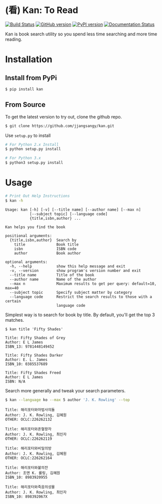 (看) Kan: To Read
==================
[![Build Status](https://travis-ci.org/jjangsangy/kan.svg?branch=master)](https://travis-ci.org/jjangsangy/kan) [![GitHub version](https://badge.fury.io/gh/jjangsangy%2Fkan.svg)](http://badge.fury.io/gh/jjangsangy%2Fkan) [![PyPI version](https://badge.fury.io/py/kan.svg)](http://badge.fury.io/py/kan) [![Documentation Status](https://readthedocs.org/projects/kan/badge/?version=latest)](https://readthedocs.org/projects/kan/?badge=latest)


Kan is book search utility so you spend less time searching and more time reading.

# Installation

## Install from PyPi

```sh
$ pip install kan
```

## From Source

To get the latest version to try out, clone the github repo.
```sh
$ git clone https://github.com/jjangsangy/kan.git
```

Use `setup.py` to install
```sh
# For Python 2.x Install
$ python setup.py install

# For Python 3.x
$ python3 setup.py install
```

# Usage

```sh
# Print Out Help Instructions
$ kan -h
```

```
Usage: kan [-h] [-v] [--title name] [--author name] [--max n]
           [--subject topic] [--language code]
           {title,isbn,author} ...

Kan helps you find the book

positional arguments:
  {title,isbn,author}  Search by
    title              Book title
    isbn               ISBN code
    author             Book author

optional arguments:
  -h, --help           show this help message and exit
  -v, --version        show program's version number and exit
  --title name         Title of the book
  --author name        Name of the author
  --max n              Maximum results to get per query: default=10, max=40
  --subject topic      Specify subject matter by category
  --language code      Restrict the search results to those with a certain
                       language code
```

Simplest way is to search for book by title. By default, you'll get the top 3 matches.

```
$ kan title 'Fifty Shades'
```

```
Title: Fifty Shades of Grey
Author: E L James
ISBN_13: 9781448149452

Title: Fifty Shades Darker
Author: E. L. James
ISBN_10: 0385537689

Title: Fifty Shades Freed
Author: E L James
ISBN: N/A
```

Search more generally and tweak your search parameters.

```sh
$ kan --language ko --max 5 author 'J. K. Rowling' --top
```
```
Title: 해리포터와마법사의돌
Author: J. K. Rowling, 김혜원
OTHER: OCLC:226262132

Title: 해리포터와혼혈왕자
Author: J. K. Rowling, 최인자
OTHER: OCLC:226262119

Title: 해리포터와비밀의방
Author: J. K. Rowling, 김혜원
OTHER: OCLC:226262164

Title: 해리포터와불의잔
Author: 조앤 K. 롤링, 김혜원
ISBN_10: 8983920955

Title: 해리포터와죽음의성물
Author: J. K. Rowling, 최인자
ISBN_10: 898392067X
```

